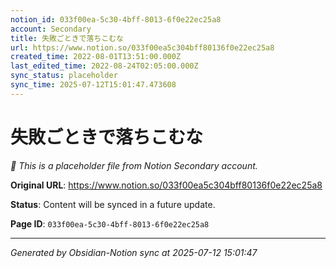 ```yaml
---
notion_id: 033f00ea-5c30-4bff-8013-6f0e22ec25a8
account: Secondary
title: 失敗ごときで落ちこむな
url: https://www.notion.so/033f00ea5c304bff80136f0e22ec25a8
created_time: 2022-08-01T13:51:00.000Z
last_edited_time: 2022-08-24T02:05:00.000Z
sync_status: placeholder
sync_time: 2025-07-12T15:01:47.473608
---
```


# 失敗ごときで落ちこむな

*🔄 This is a placeholder file from Notion Secondary account.*

**Original URL**: https://www.notion.so/033f00ea5c304bff80136f0e22ec25a8

**Status**: Content will be synced in a future update.

**Page ID**: `033f00ea-5c30-4bff-8013-6f0e22ec25a8`

---

*Generated by Obsidian-Notion sync at 2025-07-12 15:01:47*
